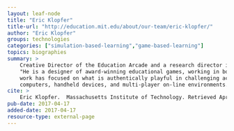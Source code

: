 ```yaml
---
layout: leaf-node
title: "Eric Klopfer"
title-url: "http://education.mit.edu/about/our-team/eric-klopfer/"
author: "Eric Klopfer"
groups: technologies
categories: ["simulation-based-learning","game-based-learning"]
topics: biographies
summary: >
    Creative Director of the Education Arcade and a research director in the MIT Comparative Media Studies/Writing Program.
    "He is a designer of award-winning educational games, working in both academic and commercial environments, and his
    work has focused on what is authentically playful in challenging academic subjects.  He has designed games for
    computers, handheld devices, and multi-player on-line environments."
cite: >
    Eric Klopfer.  Massachusetts Institute of Technology. Retrieved April 17, 2017 from: http://education.mit.edu/about/our-team/eric-klopfer/
pub-date: 2017-04-17
added-date: 2017-04-17
resource-type: external-page
---
```

